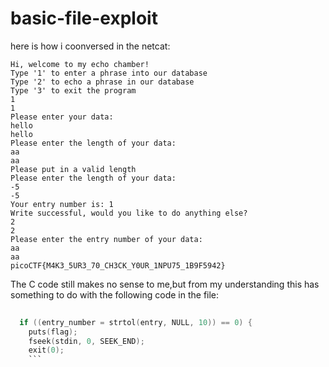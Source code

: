 # basic-file-exploit

here is how i coonversed in the netcat:
```
Hi, welcome to my echo chamber!
Type '1' to enter a phrase into our database
Type '2' to echo a phrase in our database
Type '3' to exit the program
1
1
Please enter your data:
hello
hello
Please enter the length of your data:
aa
aa
Please put in a valid length
Please enter the length of your data:
-5
-5
Your entry number is: 1
Write successful, would you like to do anything else?
2
2
Please enter the entry number of your data:
aa
aa
picoCTF{M4K3_5UR3_70_CH3CK_Y0UR_1NPU75_1B9F5942}
```
The C code still makes no sense to me,but from my understanding this has something to do with the 
following code in the file:
```C
 
  if ((entry_number = strtol(entry, NULL, 10)) == 0) {
    puts(flag);
    fseek(stdin, 0, SEEK_END);
    exit(0);
    ```
    
